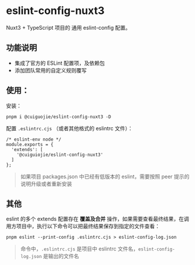 # eslint-config-nuxt3

Nuxt3 + TypeScript 项目的 通用 eslint-config 配置。

## 功能说明

* 集成了官方的 ESLint 配置项，及依赖包
* 添加团队常用的自定义规则覆写

## 使用：

安装：
```
pnpm i @cuiguojie/eslint-config-nuxt3 -D
```

配置 `.eslintrc.cjs` （或者其他格式的 eslintrc 文件）：

```
/* eslint-env node */
module.exports = {
  'extends': [
    '@cuiguiojie/eslint-config-nuxt3'
  ]
};
```
> 如果项目 packages.json 中已经有低版本的 eslint，需要按照 peer 提示的说明升级或者重新安装

## 其他
eslint 的多个 extends 配置存在 **覆盖及合并** 操作，如果需要查看最终结果，在调用方项目中，执行以下命令可以把最终结果保存到指定的文件查看：

```
pnpm eslint --print-config .eslintrc.cjs > eslint-config-log.json
```

> 命令中，`.eslintrc.cjs` 是项目中 eslintrc 文件名，`eslint-config-log.json` 是输出的文件名

